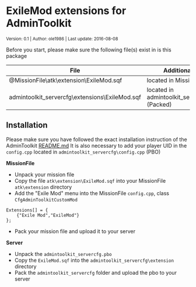 # ExileMod extensions for AdminToolkit
<sup>Version: 0.1 | Author: ole1986 | Last update: 2016-08-08</sup>

Before you start, please make sure the following file(s) exist in is this package 

| File                                            | Additional Info                       
| ---                                             | ---
| @MissionFile\atk\extension\ExileMod.sqf         | located in MissionFile
| admintoolkit\_servercfg\extensions\ExileMod.sqf | located in admintoolkit_servercfg.pbo (Packed)                
 
## Installation

Please make sure you have followed the exact installation instruction of the AdminToolkit <a href="../README.md">README.md</a>
It is also necessary to add your player UID in the `config.cpp` located in `admintoolkit_servercfg\config.cpp` (PBO)

**MissionFile**

+ Unpack your mission file
+ Copy the file `atk\extension\ExileMod.sqf` into your MissionFile `atk\extension` directory
+ Add the "Exile Mod" menu into the MissionFile `config.cpp`, class `CfgAdminToolkitCustomMod`

```
Extensions[] = {
	{"Exile Mod","ExileMod"}
};
```

+ Pack your mission file and upload it to your server

**Server**

+ Unpack the `admintoolkit_servercfg.pbo`
+ Copy the `ExileMod.sqf` into the `admintoolkit_servercfg\extension` directory
+ Pack the `admintoolkit_servercfg` folder and upload the pbo to your server